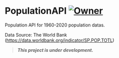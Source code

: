 # PopulationAPI  [![Owner](https://img.shields.io/badge/owner-enescnby-blue)](https://github.com/enescnby)


Population API for 1960-2020 population datas.

Data Source: The World Bank (https://data.worldbank.org/indicator/SP.POP.TOTL)


> ***This project is under development.***
